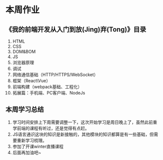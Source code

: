 # 本周作业
## 《我的前端开发从入门到放(Jing)弃(Tong)》目录
1. HTML
2. CSS
3. DOM&BOM
4. JS
5. 浏览器原理
6. 调试
7. 网络通信基础（HTTP/HTTPS/WebSocket）
8. 框架（React\Vue）
9. 前端构建（webpack基础、工程化）
10. 拓展篇：手机端、PC客户端、NodeJs

## 本周学习总结
1. 学习时间安排上下周需要调整一下，这次开始学习是周日晚上了，虽然此前重学前端的课程有听过，还是觉得有点赶。
2. JS语言通识这块的知识是新接触的，其他模块的知识都算是有一些基础，但需要重新学习梳理。
3. 参加了开课winter直播课程
4. 后面再加油吧~


